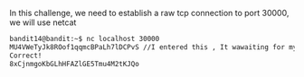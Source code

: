 In this challenge, we need to establish a raw tcp connection to port 30000, we will use netcat
```bash
bandit14@bandit:~$ nc localhost 30000
MU4VWeTyJk8ROof1qqmcBPaLh7lDCPvS //I entered this , It wawaiting for my input
Correct!
8xCjnmgoKbGLhHFAZlGE5Tmu4M2tKJQo
```
